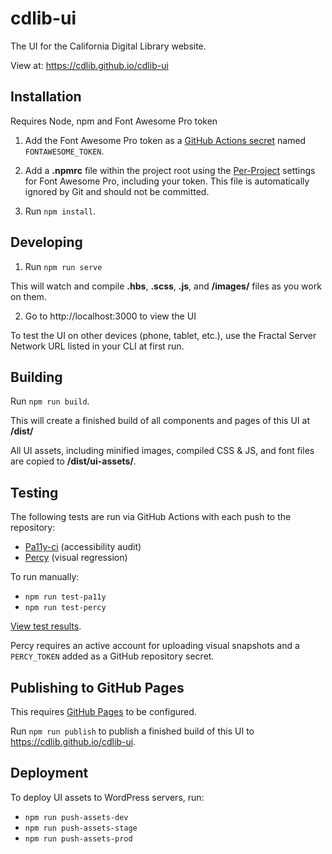 # cdlib-ui

The UI for the California Digital Library website.

View at: https://cdlib.github.io/cdlib-ui

## Installation

Requires Node, npm and Font Awesome Pro token

1. Add the Font Awesome Pro token as a [GitHub Actions secret](https://github.com/Azure/actions-workflow-samples/blob/master/assets/create-secrets-for-GitHub-workflows.md) named `FONTAWESOME_TOKEN`.

2. Add a **.npmrc** file within the project root using the [Per-Project](https://fontawesome.com/v5/docs/web/setup/use-package-managers#per-project) settings for Font Awesome Pro, including your token. This file is automatically ignored by Git and should not be committed.

3. Run `npm install`.

## Developing

1. Run `npm run serve`

This will watch and compile **.hbs**, **.scss**, **.js**, and **/images/** files as you work on them.

2. Go to http://localhost:3000 to view the UI

To test the UI on other devices (phone, tablet, etc.), use the Fractal Server Network URL listed in your CLI at first run.

## Building

Run `npm run build`.

This will create a finished build of all components and pages of this UI at **/dist/**

All UI assets, including minified images, compiled CSS & JS, and font files are copied to **/dist/ui-assets/**.

## Testing

The following tests are run via GitHub Actions with each push to the repository:

* [Pa11y-ci](https://github.com/pa11y/pa11y-ci) (accessibility audit)
* [Percy](https://percy.io) (visual regression)

To run manually:

* `npm run test-pa11y`
* `npm run test-percy`

[View test results](https://github.com/cdlib/cdlib-ui/actions).

Percy requires an active account for uploading visual snapshots and a `PERCY_TOKEN` added as a GitHub repository secret.

## Publishing to GitHub Pages

This requires [GitHub Pages](https://pages.github.com) to be configured.

Run `npm run publish` to publish a finished build of this UI to https://cdlib.github.io/cdlib-ui.

## Deployment

To deploy UI assets to WordPress servers, run:

* `npm run push-assets-dev`
* `npm run push-assets-stage`
* `npm run push-assets-prod`